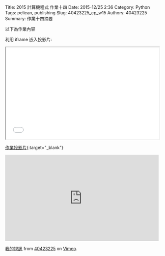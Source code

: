 Title: 2015 計算機程式  作業十四
Date: 2015-12/25 2:36
Category: Python
Tags: pelican, publishing
Slug: 40423225_cp_w15
Authors: 40423225
Summary: 作業十四摘要

以下為作業內容

利用 iframe 嵌入投影片:

<iframe src="40423225_cp_w15_p.html" width="500" height="300"></iframe>

[作業投影片](40423225_cp_w15_p.html){:target="_blank"}

<!-- 導入 brython.js -->

<script type="text/javascript" src="./../../js/Brython3.2.3-20151122-082712/brython.js"></script>

<!-- 啟動 brython() -->

<script>
window.onload=function(){
brython(1);
}
</script>

<!-- 以下利用 Brython 程式執行繪圖 -->

<canvas id="plotarea" width="400" height="410"></canvas>

<script type="text/python3">
# 導入 doc
from browser import document as doc
from browser import console
import math

# 準備繪圖畫布
canvas = doc["plotarea"]
ctx = canvas.getContext("2d")
    

ctx.beginPath()
grd=ctx.createLinearGradient(0,0,0,400)
grd.addColorStop(1,"#FF0000")
grd.addColorStop(0,"#FFFF00")
ctx.lineWidth = 20
ctx.strokeStyle = grd
ctx.moveTo(0,0)
ctx.lineTo(0,400)
ctx.stroke()

ctx.beginPath()
grd=ctx.createLinearGradient(400,0,0,0)
grd.addColorStop(1,"#FFFF00")
grd.addColorStop(0,"#00FF00")
ctx.strokeStyle = grd
ctx.moveTo(0,0)
ctx.lineTo(400,0)
ctx.stroke()

ctx.beginPath()
grd=ctx.createLinearGradient(0,400,0,0)
grd.addColorStop(1,"#FFFF00")
grd.addColorStop(0,"#00FF00")
ctx.strokeStyle = grd
ctx.moveTo(400,0)
ctx.lineTo(400,400)
ctx.stroke()

ctx.beginPath()
grd=ctx.createLinearGradient(0,0,400,0)
grd.addColorStop(0,"#00FF00")
grd.addColorStop(1,"#00FF00")
ctx.strokeStyle = grd
ctx.moveTo(0,410)
ctx.lineTo(400,410)
ctx.stroke()


ctx.beginPath()
ctx.moveTo(140, 60)
ctx.quadraticCurveTo(170, 45, 200, 15)
ctx.moveTo(200, 12)
ctx.quadraticCurveTo(230, 43, 260, 61)
ctx.moveTo(260, 60)
ctx.lineTo(140, 60)

ctx.moveTo(100, 120)
ctx.quadraticCurveTo(150, 95, 180, 60)
ctx.moveTo(220, 60)
ctx.quadraticCurveTo(250, 95, 300, 120)
ctx.moveTo(100, 120)
ctx.lineTo(300, 120)

ctx.moveTo(60, 190)
ctx.quadraticCurveTo(120, 165, 160, 120)
ctx.moveTo(240, 120)
ctx.quadraticCurveTo(280, 165, 340, 190)
ctx.moveTo(60, 190)
ctx.lineTo(340, 190)

ctx.moveTo(20, 270)
ctx.quadraticCurveTo(80, 250, 140, 190)
ctx.moveTo(260, 190)
ctx.quadraticCurveTo(320, 250, 380, 270)
ctx.moveTo(20, 270)
ctx.lineTo(380, 270)

ctx.lineWidth = 5
ctx.strokeStyle = "#008800"
ctx.stroke()


ctx.fillStyle = "#663300"
ctx.fillRect(180,271.5,40,129)


ctx.beginPath()
ctx.fillStyle = "#9900FF"
ctx.fillRect(260,340,60,60)
ctx.stroke()

ctx.moveTo(260,370)
ctx.lineTo(320,370)

ctx.moveTo(290,340)
ctx.lineTo(290,400)

ctx.moveTo(290,340)
ctx.lineTo(260,320)

ctx.moveTo(290,340)
ctx.lineTo(280,300)

ctx.moveTo(258,321)
ctx.lineTo(282,300)

ctx.moveTo(290,340)
ctx.lineTo(300,300)

ctx.moveTo(290,340)
ctx.lineTo(320,320)

ctx.moveTo(298,300)
ctx.lineTo(322,320)

ctx.lineWidth = 5
ctx.strokeStyle = "#FFCC00"
ctx.stroke()


ctx.beginPath()
ctx.fillStyle = "#000099"
ctx.fillRect(60,340,100,60)

ctx.moveTo(60,370)
ctx.lineTo(160,370)

ctx.moveTo(110,340)
ctx.lineTo(110,400)

ctx.moveTo(111.5,341.5)
ctx.lineTo(100,310)

ctx.moveTo(111.5,341.5)
ctx.lineTo(80,330)

ctx.moveTo(101.5,310)
ctx.lineTo(78.5,330)

ctx.moveTo(111.5,341.5)
ctx.lineTo(140,330)

ctx.moveTo(111.5,341.5)
ctx.lineTo(120,310)

ctx.moveTo(141.5,330)
ctx.lineTo(118.5,310)

ctx.lineWidth = 5
ctx.strokeStyle = "#CC0000"
ctx.stroke()


ctx.fillStyle = "#66CCFF"
ctx.font = "23px Dutch801 XBd BT"
ctx.fillText("Merry ",13,28)
ctx.font = "23px Dutch801 XBd BT"
ctx.fillText("X'mas",13,48)
ctx.font = "23px Dutch801 XBd BT"
ctx.fillText("&",13,68)
ctx.font = "23px Dutch801 XBd BT"
ctx.fillText("Happy New ",13,88)
ctx.font = "23px Dutch801 XBd BT"
ctx.fillText("Year ",13,108)
ctx.stroke()


ctx.beginPath()

ctx.moveTo(210, 24)
ctx.quadraticCurveTo(200, 50, 160, 60)

ctx.moveTo(160,78)
ctx.quadraticCurveTo(200, 110, 270, 120)

ctx.moveTo(285, 160)
ctx.quadraticCurveTo(250, 180, 200, 190)

ctx.moveTo(280, 210)
ctx.quadraticCurveTo(220, 240, 70, 270)

ctx.lineWidth = 4
ctx.strokeStyle = "#CC0000"
ctx.stroke()


ctx.beginPath()

ctx.moveTo(225, 35)
ctx.quadraticCurveTo(220, 55, 200, 58)

ctx.moveTo(230, 70)
ctx.quadraticCurveTo(200, 105, 130, 120)

ctx.moveTo(130, 150)
ctx.quadraticCurveTo(180, 180, 300, 190)

ctx.moveTo(320, 240)
ctx.quadraticCurveTo(300, 260, 210, 270)

ctx.lineWidth = 3
ctx.strokeStyle = "#FFFF33"
ctx.stroke()


ctx.beginPath()

ctx.moveTo(172,38)
ctx.quadraticCurveTo(200, 50, 240, 60)


ctx.moveTo(245, 85)
ctx.quadraticCurveTo(240, 100, 190, 120)

ctx.moveTo(260, 140)
ctx.quadraticCurveTo(180, 180, 100, 190)

ctx.moveTo(92, 230)
ctx.quadraticCurveTo(250, 260, 330, 270)

ctx.lineWidth = 2
ctx.strokeStyle = "#0099FF"
ctx.stroke()


ctx.beginPath()
ctx.fillStyle = "#FF359A"
ctx.font = "10px ScriptS"
ctx.fillText("40423225 ",325,398)
ctx.stroke()

</script> 




<script>
window.onload=function(){
brython(1);
}
</script>

<iframe src="https://player.vimeo.com/video/151214820" width="500" height="281" frameborder="0" webkitallowfullscreen mozallowfullscreen allowfullscreen></iframe> <p><a href="https://vimeo.com/151214820">我的視訊</a> from <a href="https://vimeo.com/user45597735">40423225</a> on <a href="https://vimeo.com">Vimeo</a>.</p>